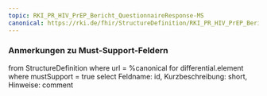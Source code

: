 ```yaml
---
topic: RKI_PR_HIV_PrEP_Bericht_QuestionnaireResponse-MS
canonical: https://rki.de/fhir/StructureDefinition/RKI_PR_HIV_PrEP_Bericht_QuestionnaireResponse
---
```


### Anmerkungen zu Must-Support-Feldern

<fql>
from
	StructureDefinition
where 
    url = %canonical
for differential.element
where mustSupport = true
select
	Feldname: id, Kurzbeschreibung: short, Hinweise: comment
</fql>

